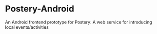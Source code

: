 # Postery-Android
An Android frontend prototype for Postery: A web service for introducing local events/activities
